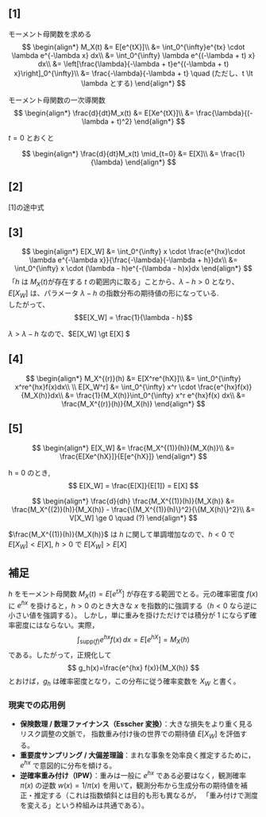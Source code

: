 ## [1]
モーメント母関数を求める
$$
\begin{align*}
M_X(t) &= E[e^{tX}]\\
&= \int_0^{\infty}e^{tx} \cdot \lambda e^{-\lambda x} dx\\
&= \int_0^{\infty} \lambda e^{(-\lambda + t) x} dx\\
&= \left[\frac{\lambda}{-\lambda + t}e^{(-\lambda + t) x}\right]_0^{\infty}\\
&= \frac{-\lambda}{-\lambda + t} \quad (ただし、t \lt \lambda とする)
\end{align*}
$$
  
モーメント母関数の一次導関数  
$$
\begin{align*}
\frac{d}{dt}M_x(t) &= E[Xe^{tX}]\\
&= \frac{\lambda}{(-\lambda + t)^2}
\end{align*}
$$

$t=0$ とおくと

$$
\begin{align*}
\frac{d}{dt}M_x(t) \mid_{t=0} &= E[X]\\
&= \frac{1}{\lambda}
\end{align*}
$$


## [2]
[1]の途中式

## [3]
$$
\begin{align*}
E[X_W] &= \int_0^{\infty} x \cdot \frac{e^{hx}\cdot \lambda e^{-\lambda x}}{\frac{-\lambda}{-\lambda + h}}dx\\
&= \int_0^{\infty} x \cdot (\lambda - h)e^{-(\lambda - h)x}dx
\end{align*}
$$
「$h$ は $M_X(t)$が存在する $t$ の範囲内に取る」ことから、$\lambda - h \gt 0$ となり、  
$E[X_W]$ は、パラメータ $\lambda - h$ の指数分布の期待値の形になっている.  
したがって、
$$E[X_W] = \frac{1}{\lambda - h}$$ 

$\lambda \gt \lambda - h$ なので、$E[X_W] \gt E[X] $

## [4]

$$
\begin{align*}
M_X^{(r)}(h) &= E[X^re^{hX}]\\
&= \int_0^{\infty} x^re^{hx}f(x)dx\\
\\
E[X_W^r] &= \int_0^{\infty} x^r \cdot \frac{e^{hx}f(x)}{M_X(h)}dx\\
&= \frac{1}{M_X(h)}\int_0^{\infty} x^r e^{hx}f(x) dx\\
&= \frac{M_X^{(r)}(h)}{M_X(h)}
\end{align*}
$$

## [5]

$$
\begin{align*}
E[X_W] &= \frac{M_X^{(1)}(h)}{M_X(h)}\\
&= \frac{E[Xe^{hX}]}{E[e^{hX}]}
\end{align*}
$$

h = 0 のとき, 
$$
E[X_W] = \frac{E[X]}{E[1]} = E[X]
$$

$$
\begin{align*}
\frac{d}{dh} \frac{M_X^{(1)}(h)}{M_X(h)} &= \frac{M_X^{(2)}(h)}{M_X(h)} - \frac{\{M_X^{(1)}(h)\}^2}{\{M_X(h)\}^2}\\
&= V[X_W] \ge 0 \quad (?)
\end{align*}
$$

$\frac{M_X^{(1)}(h)}{M_X(h)}$ は $h$ に関して単調増加なので、$h\lt0$ で $E[X_W] \lt E[X]$, $h \gt 0$ で $E[X_W] \gt E[X]$

## 補足
$h$ をモーメント母関数 $M_X(t)=E[e^{tX}]$ が存在する範囲でとる。元の確率密度 $f(x)$ に
$e^{hx}$ を掛けると，$h>0$ のとき大きな $x$ を指数的に強調する（$h<0$ なら逆に小さい値を強調する）。
しかし，単に重みを掛けただけでは積分が $1$ にならず確率密度にはならない。実際，
$$
\int_{\mathrm{supp}(f)} e^{hx} f(x)\,dx
= E[e^{hX}]
= M_X(h)
$$
である。したがって，正規化して
$$
g_h(x)=\frac{e^{hx} f(x)}{M_X(h)}
$$
とおけば，$g_h$ は確率密度となり，この分布に従う確率変数を $X_W$ と書く。

### 現実での応用例
- **保険数理 / 数理ファイナンス（Esscher 変換）**：大きな損失をより重く見るリスク調整の文脈で，
  指数重み付け後の世界での期待値 $E[X_W]$ を評価する。
- **重要度サンプリング / 大偏差理論**：まれな事象を効率良く推定するために，$e^{hx}$ で意図的に分布を傾ける。
- **逆確率重み付け（IPW）**：重みは一般に $e^{hx}$ である必要はなく，観測確率 $\pi(x)$ の逆数
  $w(x)=1/\pi(x)$ を用いて，観測分布から生成分布の期待値を補正・推定する（これは指数傾斜とは目的も形も異なるが，
  「重み付けで測度を変える」という枠組みは共通である）。
